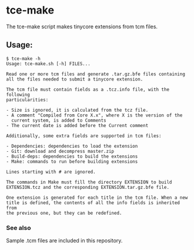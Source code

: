 # tce-make
The tce-make script makes tinycore extensions from tcm files.

## Usage:

    $ tce-make -h
    Usage: tce-make.sh [-h] FILES...
    
    Read one or more tcm files and generate .tar.gz.bfe files containing
    all the files needed to submit a tinycore extension.
    
    The tcm file must contain fields as a .tcz.info file, with the following
    particularities:
    
    - Size is ignored, it is calculated from the tcz file.
    - A comment "Compiled from Core X.x", where X is the version of the
      current system, is added to Comments
    - The current date is added before the Current comment
    
    Additionally, some extra fields are supported in tcm files:
    
    - Dependencies: dependencies to load the extension
    - Git: download and decompress master.zip
    - Build-deps: dependencies to build the extensions
    - Make: commands to run before building extensions
    
    Lines starting with # are ignored.
    
    The commands in Make must fill the directory EXTENSION to build
    EXTENSION.tcz and the corresponding EXTENSION.tar.gz.bfe file.
    
    One extension is generated for each title in the tcm file. When a new
    title is defined, the contents of all the info fields is inherited from
    the previous one, but they can be redefined.

### See also
Sample .tcm files are included in this repository.
